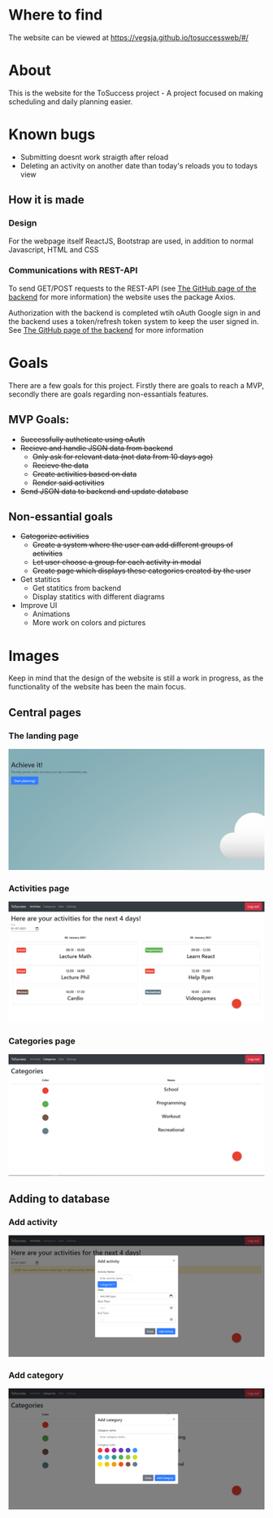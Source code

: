 # Where to find
The website can be viewed at https://vegsja.github.io/tosuccessweb/#/

# About
This is the website for the ToSuccess project - A project focused on making scheduling and daily planning easier.

# Known bugs
- Submitting doesnt work straigth after reload
- Deleting an activity on another date than today's reloads you to todays view


## How it is made
### Design
For the webpage itself ReactJS, Bootstrap are used, in addition to normal Javascript, HTML and CSS

### Communications with REST-API
To send GET/POST requests to the REST-API (see [The GitHub page of the backend](https://github.com/VegSja/ToSuccessBackend) for more information) the website uses the package Axios.

Authorization with the backend is completed wtih oAuth Google sign in and the backend uses a token/refresh token system to keep the user signed in. See [The GitHub page of the backend](https://github.com/VegSja/ToSuccessBackend) for more information

# Goals
There are a few goals for this project. Firstly there are goals to reach a MVP, secondly there are goals regarding non-essantials features.

## MVP Goals:
- <s>Successfully autheticate using oAuth</s>
- <s>Recieve and handle JSON data from backend</s>
    - <s>Only ask for relevant data (not data from 10 days ago)</s>
    - <s>Recieve the data</s>
    - <s>Create activities based on data</s>
    - <s>Render said activities</s>
- <s>Send JSON data to backend and update database</s>

## Non-essantial goals
- <s>Categorize activities
    - Create a system where the user can add different groups of activities
    - Let user choose a group for each activity in modal
    - Create page which displays these categories created by the user</s>
- Get statitics
    - Get statitics from backend
    - Display statitics with different diagrams
- Improve UI
    - Animations
    - More work on colors and pictures

# Images
Keep in mind that the design of the website is still a work in progress, as the functionality of the website has been the main focus.

## Central pages

### The landing page
![The landing page](/website_imgs/landingpage.png)

### Activities page
![Activities page](/website_imgs/homepage_filled.png)

### Categories page
![Categories page](/website_imgs/categories_filled.png)

## Adding to database

### Add activity
![Add activity](/website_imgs/homepage_add.png)

### Add category
![Add category](/website_imgs/add_category.png)